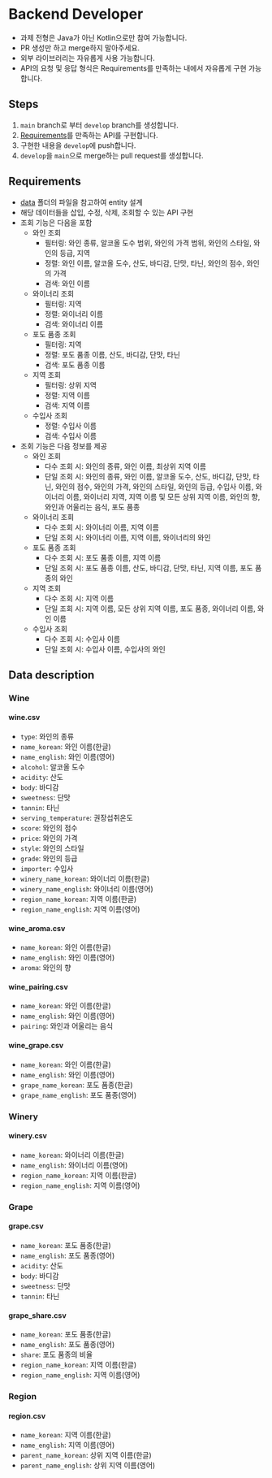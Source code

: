 # Backend Developer

* 과제 전형은 Java가 아닌 Kotlin으로만 참여 가능합니다.
* PR 생성만 하고 merge하지 말아주세요.
* 외부 라이브러리는 자유롭게 사용 가능합니다.
* API의 요청 및 응답 형식은 Requirements를 만족하는 내에서 자유롭게 구현 가능합니다.

## Steps

1. `main` branch로 부터 `develop` branch를 생성합니다.
2. [Requirements](https://github.com/directional-inc/recruitment-backend-developer#requirements)를 만족하는 API를 구현합니다.
3. 구현한 내용을 `develop`에 push합니다.
4. `develop`을 `main`으로 merge하는 pull request를 생성합니다.

## Requirements

* [data](data) 폴더의 파일을 참고하여 entity 설계
* 해당 데이터들을 삽입, 수정, 삭제, 조회할 수 있는 API 구현
* 조회 기능은 다음을 포함
    * 와인 조회
        * 필터링: 와인 종류, 알코올 도수 범위, 와인의 가격 범위, 와인의 스타일, 와인의 등급, 지역
        * 정렬: 와인 이름, 알코올 도수, 산도, 바디감, 단맛, 타닌, 와인의 점수, 와인의 가격
        * 검색: 와인 이름
    * 와이너리 조회
        * 필터링: 지역
        * 정렬: 와이너리 이름
        * 검색: 와이너리 이름
    * 포도 품종 조회
        * 필터링: 지역
        * 정렬: 포도 품종 이름, 산도, 바디감, 단맛, 타닌
        * 검색: 포도 품종 이름
    * 지역 조회
        * 필터링: 상위 지역
        * 정렬: 지역 이름
        * 검색: 지역 이름
    * 수입사 조회
        * 정렬: 수입사 이름
        * 검색: 수입사 이름
* 조회 기능은 다음 정보를 제공
    * 와인 조회
        * 다수 조회 시: 와인의 종류, 와인 이름, 최상위 지역 이름
        * 단일 조회 시: 와인의 종류, 와인 이름, 알코올 도수, 산도, 바디감, 단맛, 타닌, 와인의 점수, 와인의 가격, 와인의 스타일, 와인의 등급, 수입사 이름, 와이너리 이름, 와이너리
          지역, 지역 이름 및 모든 상위 지역 이름, 와인의 향, 와인과 어울리는 음식, 포도 품종
    * 와이너리 조회
        * 다수 조회 시: 와이너리 이름, 지역 이름
        * 단일 조회 시: 와이너리 이름, 지역 이름, 와이너리의 와인
    * 포도 품종 조회
        * 다수 조회 시: 포도 품종 이름, 지역 이름
        * 단일 조회 시: 포도 품종 이름, 산도, 바디감, 단맛, 타닌, 지역 이름, 포도 품종의 와인
    * 지역 조회
        * 다수 조회 시: 지역 이름
        * 단일 조회 시: 지역 이름, 모든 상위 지역 이름, 포도 품종, 와이너리 이름, 와인 이름
    * 수입사 조회
        * 다수 조회 시: 수입사 이름
        * 단일 조회 시: 수입사 이름, 수입사의 와인

## Data description

### Wine

#### wine.csv

* `type`: 와인의 종류
* `name_korean`: 와인 이름(한글)
* `name_english`: 와인 이름(영어)
* `alcohol`: 알코올 도수
* `acidity`: 산도
* `body`: 바디감
* `sweetness`: 단맛
* `tannin`: 타닌
* `serving_temperature`: 권장섭취온도
* `score`: 와인의 점수
* `price`: 와인의 가격
* `style`: 와인의 스타일
* `grade`: 와인의 등급
* `importer`: 수입사
* `winery_name_korean`: 와이너리 이름(한글)
* `winery_name_english`: 와이너리 이름(영어)
* `region_name_korean`: 지역 이름(한글)
* `region_name_english`: 지역 이름(영어)

#### wine_aroma.csv

* `name_korean`: 와인 이름(한글)
* `name_english`: 와인 이름(영어)
* `aroma`: 와인의 향

#### wine_pairing.csv

* `name_korean`: 와인 이름(한글)
* `name_english`: 와인 이름(영어)
* `pairing`: 와인과 어울리는 음식

#### wine_grape.csv

* `name_korean`: 와인 이름(한글)
* `name_english`: 와인 이름(영어)
* `grape_name_korean`: 포도 품종(한글)
* `grape_name_english`: 포도 품종(영어)

### Winery

#### winery.csv

* `name_korean`: 와이너리 이름(한글)
* `name_english`: 와이너리 이름(영어)
* `region_name_korean`: 지역 이름(한글)
* `region_name_english`: 지역 이름(영어)

### Grape

#### grape.csv

* `name_korean`: 포도 품종(한글)
* `name_english`: 포도 품종(영어)
* `acidity`: 산도
* `body`: 바디감
* `sweetness`: 단맛
* `tannin`: 타닌

#### grape_share.csv

* `name_korean`: 포도 품종(한글)
* `name_english`: 포도 품종(영어)
* `share`: 포도 품종의 비율
* `region_name_korean`: 지역 이름(한글)
* `region_name_english`: 지역 이름(영어)

### Region

#### region.csv

* `name_korean`: 지역 이름(한글)
* `name_english`: 지역 이름(영어)
* `parent_name_korean`: 상위 지역 이름(한글)
* `parent_name_english`: 상위 지역 이름(영어)

